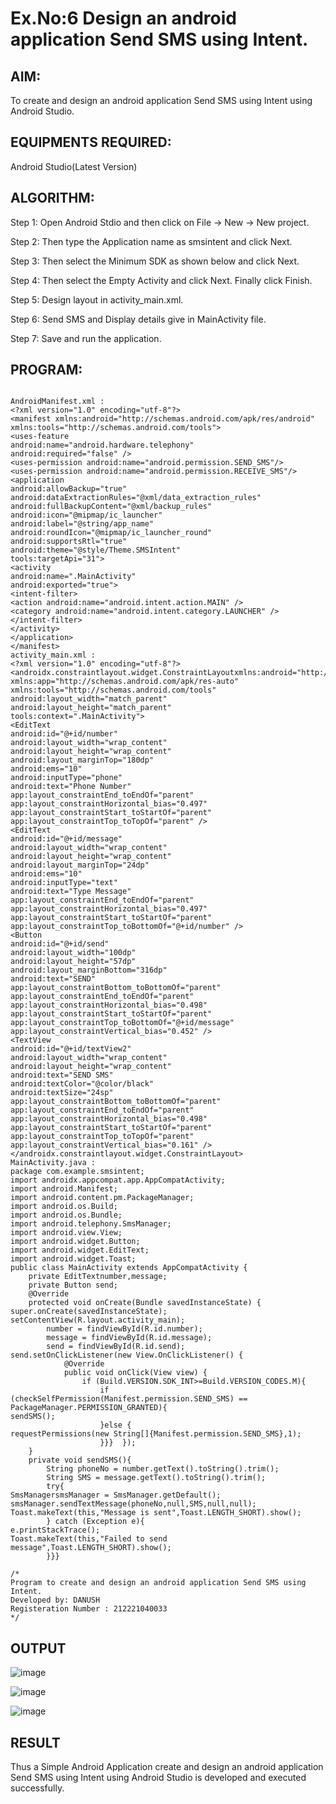 
# Ex.No:6 Design an android application Send SMS using Intent.


## AIM:

To create and design an android application Send SMS using Intent using Android Studio.

## EQUIPMENTS REQUIRED:

Android Studio(Latest Version)

## ALGORITHM:

Step 1: Open Android Stdio and then click on File -> New -> New project.

Step 2: Then type the Application name as smsintent and click Next. 

Step 3: Then select the Minimum SDK as shown below and click Next.

Step 4: Then select the Empty Activity and click Next. Finally click Finish.

Step 5: Design layout in activity_main.xml.

Step 6: Send SMS and Display details give in MainActivity file.

Step 7: Save and run the application.

## PROGRAM:
```

AndroidManifest.xml :
<?xml version="1.0" encoding="utf-8"?>
<manifest xmlns:android="http://schemas.android.com/apk/res/android"
xmlns:tools="http://schemas.android.com/tools">
<uses-feature
android:name="android.hardware.telephony"
android:required="false" />
<uses-permission android:name="android.permission.SEND_SMS"/>
<uses-permission android:name="android.permission.RECEIVE_SMS"/>
<application
android:allowBackup="true"
android:dataExtractionRules="@xml/data_extraction_rules"
android:fullBackupContent="@xml/backup_rules"
android:icon="@mipmap/ic_launcher"
android:label="@string/app_name"
android:roundIcon="@mipmap/ic_launcher_round"
android:supportsRtl="true"
android:theme="@style/Theme.SMSIntent"
tools:targetApi="31">
<activity
android:name=".MainActivity"
android:exported="true">
<intent-filter>
<action android:name="android.intent.action.MAIN" />
<category android:name="android.intent.category.LAUNCHER" />
</intent-filter>
</activity>
</application>
</manifest>
activity_main.xml :
<?xml version="1.0" encoding="utf-8"?>
<androidx.constraintlayout.widget.ConstraintLayoutxmlns:android="http://schemas.android.com/apk/res/android"
xmlns:app="http://schemas.android.com/apk/res-auto"
xmlns:tools="http://schemas.android.com/tools"
android:layout_width="match_parent"
android:layout_height="match_parent"
tools:context=".MainActivity">
<EditText
android:id="@+id/number"
android:layout_width="wrap_content"
android:layout_height="wrap_content"
android:layout_marginTop="180dp"
android:ems="10"
android:inputType="phone"
android:text="Phone Number"
app:layout_constraintEnd_toEndOf="parent"
app:layout_constraintHorizontal_bias="0.497"
app:layout_constraintStart_toStartOf="parent"
app:layout_constraintTop_toTopOf="parent" />
<EditText
android:id="@+id/message"
android:layout_width="wrap_content"
android:layout_height="wrap_content"
android:layout_marginTop="24dp"
android:ems="10"
android:inputType="text"
android:text="Type Message"
app:layout_constraintEnd_toEndOf="parent"
app:layout_constraintHorizontal_bias="0.497"
app:layout_constraintStart_toStartOf="parent"
app:layout_constraintTop_toBottomOf="@+id/number" />
<Button
android:id="@+id/send"
android:layout_width="100dp"
android:layout_height="57dp"
android:layout_marginBottom="316dp"
android:text="SEND"
app:layout_constraintBottom_toBottomOf="parent"
app:layout_constraintEnd_toEndOf="parent"
app:layout_constraintHorizontal_bias="0.498"
app:layout_constraintStart_toStartOf="parent"
app:layout_constraintTop_toBottomOf="@+id/message"
app:layout_constraintVertical_bias="0.452" />
<TextView
android:id="@+id/textView2"
android:layout_width="wrap_content"
android:layout_height="wrap_content"
android:text="SEND SMS"
android:textColor="@color/black"
android:textSize="24sp"
app:layout_constraintBottom_toBottomOf="parent"
app:layout_constraintEnd_toEndOf="parent"
app:layout_constraintHorizontal_bias="0.498"
app:layout_constraintStart_toStartOf="parent"
app:layout_constraintTop_toTopOf="parent"
app:layout_constraintVertical_bias="0.161" />
</androidx.constraintlayout.widget.ConstraintLayout>
MainActivity.java :
package com.example.smsintent;
import androidx.appcompat.app.AppCompatActivity;
import android.Manifest;
import android.content.pm.PackageManager;
import android.os.Build;
import android.os.Bundle;
import android.telephony.SmsManager;
import android.view.View;
import android.widget.Button;
import android.widget.EditText;
import android.widget.Toast;
public class MainActivity extends AppCompatActivity {
    private EditTextnumber,message;
    private Button send;
    @Override
    protected void onCreate(Bundle savedInstanceState) {
super.onCreate(savedInstanceState);
setContentView(R.layout.activity_main);
        number = findViewById(R.id.number);
        message = findViewById(R.id.message);
        send = findViewById(R.id.send);
send.setOnClickListener(new View.OnClickListener() {
            @Override
            public void onClick(View view) {
                if (Build.VERSION.SDK_INT>=Build.VERSION_CODES.M){
                    if (checkSelfPermission(Manifest.permission.SEND_SMS) == PackageManager.PERMISSION_GRANTED){
sendSMS();
                    }else {
requestPermissions(new String[]{Manifest.permission.SEND_SMS},1);
                    }}}  });
    }
    private void sendSMS(){
        String phoneNo = number.getText().toString().trim();
        String SMS = message.getText().toString().trim();
        try{
SmsManagersmsManager = SmsManager.getDefault();
smsManager.sendTextMessage(phoneNo,null,SMS,null,null);
Toast.makeText(this,"Message is sent",Toast.LENGTH_SHORT).show();
        } catch (Exception e){
e.printStackTrace();
Toast.makeText(this,"Failed to send message",Toast.LENGTH_SHORT).show();
        }}}

/*
Program to create and design an android application Send SMS using Intent.
Developed by: DANUSH
Registeration Number : 212221040033
*/
```

## OUTPUT

![image](https://github.com/danush564/Mobile-Application-Development/assets/98585166/c190f405-79aa-4bc6-8ca1-ba70a312b08d)

![image](https://github.com/danush564/Mobile-Application-Development/assets/98585166/bb221d8e-e297-4a93-8822-dd8686ba5a73)


![image](https://github.com/danush564/Mobile-Application-Development/assets/98585166/3cb96440-5524-47e4-9f72-c1fcf484c89d)


## RESULT
Thus a Simple Android Application create and design an android application Send SMS using Intent using Android Studio is developed and executed successfully.
